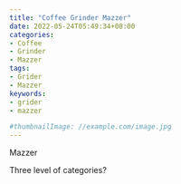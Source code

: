 ```yaml
---
title: "Coffee Grinder Mazzer"
date: 2022-05-24T05:49:34+08:00
categories:
- Coffee
- Grinder
- Mazzer
tags:
- Grider
- Mazzer
keywords:
- grider
- mazzer

#thumbnailImage: //example.com/image.jpg
---
```


<!--more-->

Mazzer

Three level of categories?

